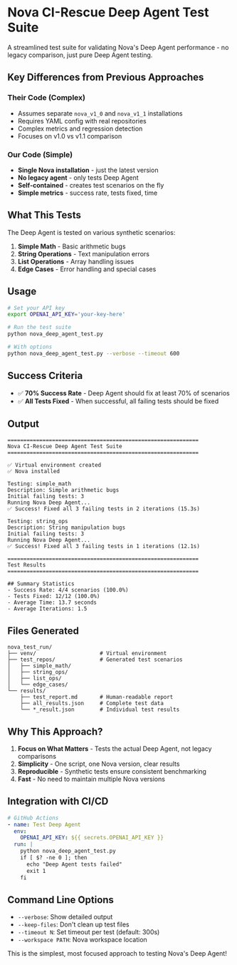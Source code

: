 # Nova CI-Rescue Deep Agent Test Suite

A streamlined test suite for validating Nova's Deep Agent performance - no legacy comparison, just pure Deep Agent testing.

## Key Differences from Previous Approaches

### Their Code (Complex)

- Assumes separate `nova_v1_0` and `nova_v1_1` installations
- Requires YAML config with real repositories
- Complex metrics and regression detection
- Focuses on v1.0 vs v1.1 comparison

### Our Code (Simple)

- **Single Nova installation** - just the latest version
- **No legacy agent** - only tests Deep Agent
- **Self-contained** - creates test scenarios on the fly
- **Simple metrics** - success rate, tests fixed, time

## What This Tests

The Deep Agent is tested on various synthetic scenarios:

1. **Simple Math** - Basic arithmetic bugs
2. **String Operations** - Text manipulation errors
3. **List Operations** - Array handling issues
4. **Edge Cases** - Error handling and special cases

## Usage

```bash
# Set your API key
export OPENAI_API_KEY='your-key-here'

# Run the test suite
python nova_deep_agent_test.py

# With options
python nova_deep_agent_test.py --verbose --timeout 600
```

## Success Criteria

- ✅ **70% Success Rate** - Deep Agent should fix at least 70% of scenarios
- ✅ **All Tests Fixed** - When successful, all failing tests should be fixed

## Output

```
============================================================
Nova CI-Rescue Deep Agent Test Suite
============================================================

✅ Virtual environment created
✅ Nova installed

Testing: simple_math
Description: Simple arithmetic bugs
Initial failing tests: 3
Running Nova Deep Agent...
✅ Success! Fixed all 3 failing tests in 2 iterations (15.3s)

Testing: string_ops
Description: String manipulation bugs
Initial failing tests: 3
Running Nova Deep Agent...
✅ Success! Fixed all 3 failing tests in 1 iterations (12.1s)

============================================================
Test Results
============================================================

## Summary Statistics
- Success Rate: 4/4 scenarios (100.0%)
- Tests Fixed: 12/12 (100.0%)
- Average Time: 13.7 seconds
- Average Iterations: 1.5
```

## Files Generated

```
nova_test_run/
├── venv/                    # Virtual environment
├── test_repos/              # Generated test scenarios
│   ├── simple_math/
│   ├── string_ops/
│   ├── list_ops/
│   └── edge_cases/
└── results/
    ├── test_report.md       # Human-readable report
    ├── all_results.json     # Complete test data
    └── *_result.json        # Individual test results
```

## Why This Approach?

1. **Focus on What Matters** - Tests the actual Deep Agent, not legacy comparisons
2. **Simplicity** - One script, one Nova version, clear results
3. **Reproducible** - Synthetic tests ensure consistent benchmarking
4. **Fast** - No need to maintain multiple Nova versions

## Integration with CI/CD

```yaml
# GitHub Actions
- name: Test Deep Agent
  env:
    OPENAI_API_KEY: ${{ secrets.OPENAI_API_KEY }}
  run: |
    python nova_deep_agent_test.py
    if [ $? -ne 0 ]; then
      echo "Deep Agent tests failed"
      exit 1
    fi
```

## Command Line Options

- `--verbose`: Show detailed output
- `--keep-files`: Don't clean up test files
- `--timeout N`: Set timeout per test (default: 300s)
- `--workspace PATH`: Nova workspace location

This is the simplest, most focused approach to testing Nova's Deep Agent!
